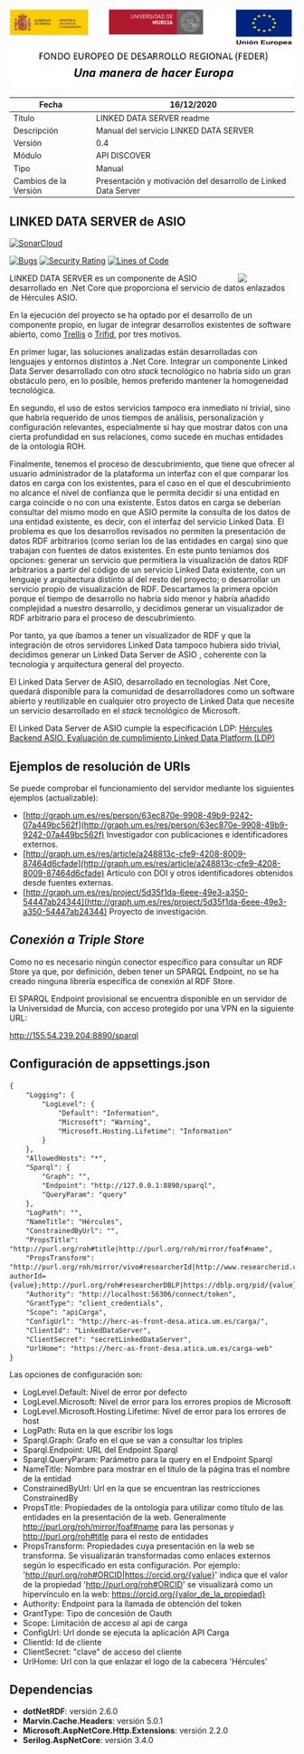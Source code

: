 ![](..//Docs/media/CabeceraDocumentosMD.png)

| Fecha         | 16/12/2020                                                   |
| ------------- | ------------------------------------------------------------ |
|Titulo|LINKED DATA SERVER readme| 
|Descripción|Manual del servicio LINKED DATA SERVER|
|Versión|0.4|
|Módulo|API DISCOVER|
|Tipo|Manual|
|Cambios de la Versión|Presentación y motivación del desarrollo de Linked Data Server|

## LINKED DATA SERVER de ASIO

[![SonarCloud](https://sonarcloud.io/images/project_badges/sonarcloud-white.svg)](https://sonarcloud.io/dashboard?id=LinkedDataServer)

[![Bugs](https://sonarcloud.io/api/project_badges/measure?project=LinkedDataServer&metric=bugs)](https://sonarcloud.io/dashboard?id=LinkedDataServer)
[![Security Rating](https://sonarcloud.io/api/project_badges/measure?project=LinkedDataServer&metric=security_rating)](https://sonarcloud.io/dashboard?id=LinkedDataServer)
[![Lines of Code](https://sonarcloud.io/api/project_badges/measure?project=LinkedDataServer&metric=ncloc)](https://sonarcloud.io/dashboard?id=LinkedDataServer)

[<img align="right" width="100px" src="https://dotnetfoundation.org/img/logo_big.svg" />](https://dotnetfoundation.org/projects?searchquery=IdentityServer&type=project)

LINKED DATA SERVER es un componente de ASIO desarrollado en .Net Core que proporciona el servicio de datos enlazados de Hércules ASIO.

En la ejecución del proyecto se ha optado por el desarrollo de un componente propio, en lugar de integrar desarrollos existentes de software abierto, como [Trellis](https://www.trellisldp.org/) o [Trifid](https://zazuko.com/products/trifid/), por tres motivos.

En primer lugar, las soluciones analizadas están desarrolladas con lenguajes y entornos distintos a .Net Core. Integrar un componente Linked Data Server desarrollado con otro _stack_ tecnológico no habría sido un gran obstáculo pero, en lo posible, hemos preferido mantener la homogeneidad tecnológica.

En segundo, el uso de estos servicios tampoco era inmediato ni trivial, sino que habría requerido de unos tiempos de análisis, personalización y configuración relevantes, especialmente si hay que mostrar datos con una cierta profundidad en sus relaciones, como sucede en muchas entidades de la ontología ROH.

Finalmente, tenemos el proceso de descubrimiento, que tiene que ofrecer al usuario administrador de la plataforma un interfaz con el que comparar los datos en carga con los existentes, para el caso en el que el descubrimiento no alcance el nivel de confianza que le permita decidir si una entidad en carga coincide o no con una existente. Estos datos en carga se deberían consultar del mismo modo en que ASIO permite la consulta de los datos de una entidad existente, es decir, con el interfaz del servicio Linked Data. El problema es que los desarrollos revisados no permiten la presentación de datos RDF arbitrarios (como serían los de las entidades en carga) sino que trabajan con fuentes de datos existentes. En este punto teníamos dos opciones: generar un servicio que permitiera la visualización de datos RDF arbitrarios a partir del código de un servicio Linked Data existente, con un lenguaje y arquitectura distinto al del resto del proyecto; o desarrollar un servicio propio de visualización de RDF. Descartamos la primera opción porque el tiempo de desarrollo no habría sido menor y habría añadido complejidad a nuestro desarrollo, y decidimos generar un visualizador de RDF arbitrario para el proceso de descubrimiento.

Por tanto, ya que íbamos a tener un visualizador de RDF y que la integración de otros servidores Linked Data tampoco hubiera sido trivial, decidimos generar un Linked Data Server de ASIO , coherente con la tecnología y arquitectura general del proyecto.

El Linked Data Server de ASIO, desarrollado en tecnologías .Net Core, quedará disponible para la comunidad de desarrolladores como un software abierto y reutilizable en cualquier otro proyecto de Linked Data que necesite un servicio desarrollado en el _stack_ tecnológico de Microsoft.

El Linked Data Server de ASIO cumple la especificación LDP:
[Hércules Backend ASIO. Evaluación de cumplimiento Linked Data Platform (LDP)](https://github.com/HerculesCRUE/GnossDeustoBackend/blob/master/Docs/20200415%20H%C3%A9rcules%20ASIO%20Evaluaci%C3%B3n%20de%20cumplimiento%20Linked%20Data%20Platform.md)
 
Ejemplos de resolución de URIs
-----------------------

Se puede comprobar el funcionamiento del servidor mediante los siguientes ejemplos (actualizable):
- [http://graph.um.es/res/person/63ec870e-9908-49b9-9242-07a449bc562f](http://graph.um.es/res/person/63ec870e-9908-49b9-9242-07a449bc562f) Investigador con publicaciones e identificadores externos.
- [http://graph.um.es/res/article/a248813c-cfe9-4208-8009-87464d6cfade](http://graph.um.es/res/article/a248813c-cfe9-4208-8009-87464d6cfade) Artículo con DOI y otros identificadores obtenidos desde fuentes externas.
- [http://graph.um.es/res/project/5d35f1da-6eee-49e3-a350-54447ab24344](http://graph.um.es/res/project/5d35f1da-6eee-49e3-a350-54447ab24344) Proyecto de investigación.

*Conexión a Triple Store*
-------------------------

Como no es necesario ningún conector específico para consultar un RDF Store ya que, por definición, deben tener un SPARQL Endpoint, no se ha creado ninguna librería específica de conexión al RDF Store.

El SPARQL Endpoint provisional se encuentra disponible en un servidor de la Universidad de Murcia, con acceso protegido por una VPN en la siguiente URL:

http://155.54.239.204:8890/sparql

## Configuración de appsettings.json

    {
		"Logging": {
			"LogLevel": {
				"Default": "Information",
				"Microsoft": "Warning",
				"Microsoft.Hosting.Lifetime": "Information"
			}
		},
		"AllowedHosts": "*",
		"Sparql": {
			"Graph": "",
			"Endpoint": "http://127.0.0.1:8890/sparql",
			"QueryParam": "query"
		},
		"LogPath": "",
		"NameTitle": "Hércules",
		"ConstrainedByUrl": "",
		"PropsTitle": "http://purl.org/roh#title|http://purl.org/roh/mirror/foaf#name",
		"PropsTransform": "http://purl.org/roh/mirror/vivo#researcherId|http://www.researcherid.com/rid/{value};http://purl.org/roh#ORCID|https://orcid.org/{value};http://purl.org/roh/mirror/vivo#scopusId|https://www.scopus.com/authid/detail.uri?authorId={value};http://purl.org/roh#researcherDBLP|https://dblp.org/pid/{value}.html;http://purl.org/roh#roDBLP|https://dblp.org/rec/{value}.html;http://purl.org/roh/mirror/bibo#doi|https://doi.org/{value};http://purl.org/roh#roPubmed|https://pubmed.ncbi.nlm.nih.gov/{value}/;",		
		"Authority": "http://localhost:56306/connect/token",
		"GrantType": "client_credentials",
		"Scope": "apiCarga",
		"ConfigUrl": "http://herc-as-front-desa.atica.um.es/carga/",
		"ClientId": "LinkedDataServer",
		"ClientSecret": "secretLinkedDataServer",
		"UrlHome": "https://herc-as-front-desa.atica.um.es/carga-web"
	}

Las opciones de configuración son: 
 - LogLevel.Default: Nivel de error por defecto
 - LogLevel.Microsoft: Nivel de error para los errores propios de Microsoft
 - LogLevel.Microsoft.Hosting.Lifetime: Nivel de error para los errores de host
 - LogPath: Ruta en la que escribir los logs
 - Sparql.Graph: Grafo en el que se van a consultar los triples
 - Sparql.Endpoint: URL del Endpoint Sparql
 - Sparql.QueryParam: Parámetro para la query en el Endpoint Sparql
 - NameTitle: Nombre para mostrar en el título de la página tras el nombre de la entidad
 - ConstrainedByUrl: Url en la que se encuentran las restricciones ConstrainedBy
 - PropsTitle: Propiedades de la ontología para utilizar como título de las entidades en la presentación de la web. Generalmente http://purl.org/roh/mirror/foaf#name para las personas y http://purl.org/roh#title para el resto de entidades
 - PropsTransform: Propiedades cuya presentación en la web se transforma. Se visualizarán transformadas como enlaces externos según lo especificado en esta configuración. Por ejemplo: 'http://purl.org/roh#ORCID|https://orcid.org/{value}' indica que el valor de la propiedad 'http://purl.org/roh#ORCID' se visualizará como un hipervínculo en la web: https://orcid.org/{valor_de_la_propiedad}
 - Authority: Endpoint para la llamada de obtención del token
 - GrantType: Tipo de concesión de Oauth
 - Scope: Limitación de acceso al api de carga
 - ConfigUrl: Url donde se ejecuta la aplicación API Carga
 - ClientId: Id de cliente
 - ClientSecret: "clave" de acceso del cliente
 - UrlHome: Url con la que enlazar el logo de la cabecera 'Hércules'

  

## Dependencias

- **dotNetRDF**: versión 2.6.0
- **Marvin.Cache.Headers**: versión 5.0.1
- **Microsoft.AspNetCore.Http.Extensions**: versión 2.2.0
- **Serilog.AspNetCore**: versión 3.4.0
